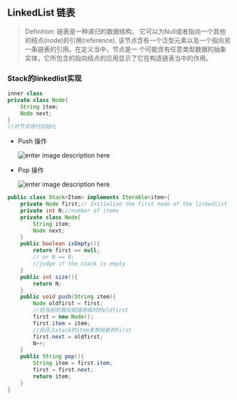## LinkedList 链表

>Definition: 链表是一种递归的数据结构， 它可以为Null或者指向一个其他的结点(node)的引用(reference), 该节点含有一个泛型元素以及一个指向另一条链表的引用。在定义当中，节点是一
个可能含有任意类型数据的抽象实体，它所包含的指向结点的应用显示了它在构造链表当中的作用。


### Stack的linkedlist实现
```java
inner class
private class Node{
    String item;
    Node next;
}
//对节点进行初始化
```

* Push 操作

    ![enter image description here](http://algs4.cs.princeton.edu/13stacks/images/linked-list-insert-front.png)

* Pop 操作

    ![enter image description here](http://algs4.cs.princeton.edu/13stacks/images/linked-list-remove-first.png)

```java
public class Stack<Item> implements Iterable<item>{
    private Node first;// Initialize the first node of the linkedlist
    private int N;//number of items
    private class Node{
        String item;
        Node next;
    }
    public boolean isEmpty(){
        return first == null;
        // or N == 0;
        //judge if the stack is empty
    }
    public int size(){
        return N;
    }
    public void push(String item){
        Node oldfirst = first;
        //将当前的首位赋值给临时的oldfirst
        first = new Node();
        first.item = item;
        //将压入stack的item复制给新的first
        first.next = oldfirst;
        N++;
    }
    public String pop(){
        String item = first.item;
        first = first.next;
        return item;
    }
}

```
